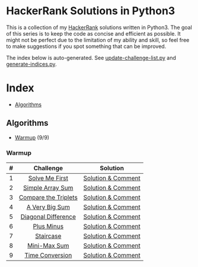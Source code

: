 HackerRank Solutions in Python3
======

This is a collection of my [HackerRank](https://www.hackerrank.com/) solutions written in Python3. The goal of this series is to keep the code as concise and efficient as possible. It might not be perfect due to the limitation of my ability and skill, so feel free to make suggestions if you spot something that can be improved.

The index below is auto-generated. See [update-challenge-list.py](util/update-challenge-list.py) and [generate-indices.py](util/generate-indices.py).

Index
======

* [Algorithms](#algorithms) 


Algorithms
------

* [Warmup](#warmup) (9/9)


### Warmup
\# | Challenge | Solution
:---:|:---:|:---:
1 | [Solve Me First](https://www.hackerrank.com/challenges/solve-me-first) | [Solution & Comment](solution/practice/algorithms/warmup/solve-me-first/solution.py)
2 | [Simple Array Sum](https://www.hackerrank.com/challenges/simple-array-sum) | [Solution & Comment](solution/practice/algorithms/warmup/simple-array-sum/solution.py)
3 | [Compare the Triplets](https://www.hackerrank.com/challenges/compare-the-triplets) | [Solution & Comment](solution/practice/algorithms/warmup/compare-the-triplets/solution.py)
4 | [A Very Big Sum](https://www.hackerrank.com/challenges/a-very-big-sum) | [Solution & Comment](solution/practice/algorithms/warmup/a-very-big-sum/solution.py)
5 | [Diagonal Difference](https://www.hackerrank.com/challenges/diagonal-difference) | [Solution & Comment](solution/practice/algorithms/warmup/diagonal-difference/solution.py)
6 | [Plus Minus](https://www.hackerrank.com/challenges/plus-minus) | [Solution & Comment](solution/practice/algorithms/warmup/plus-minus/solution.py)
7 | [Staircase](https://www.hackerrank.com/challenges/staircase) | [Solution & Comment](solution/practice/algorithms/warmup/staircase/solution.py)
8 | [Mini-Max Sum](https://www.hackerrank.com/challenges/mini-max-sum) | [Solution & Comment](solution/practice/algorithms/warmup/mini-max-sum/solution.py)
9 | [Time Conversion](https://www.hackerrank.com/challenges/time-conversion) | [Solution & Comment](solution/practice/algorithms/warmup/time-conversion/solution.py)

